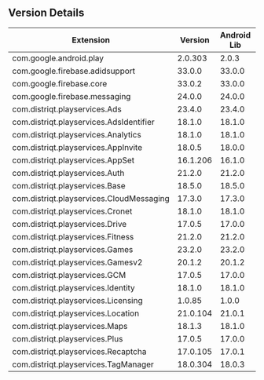 ## Version Details

| Extension | Version | Android Lib | iOS Lib |
| --- | --- | --- | --- |
| com.google.android.play | 2.0.303 | 2.0.3 |  |
| com.google.firebase.adidsupport | 33.0.0 | 33.0.0 | 10.25.0 |
| com.google.firebase.core | 33.0.2 | 33.0.0 | 10.25.0 |
| com.google.firebase.messaging | 24.0.0 | 24.0.0 | 0.0.0 |
| com.distriqt.playservices.Ads | 23.4.0 | 23.4.0 |  |
| com.distriqt.playservices.AdsIdentifier | 18.1.0 | 18.1.0 |  |
| com.distriqt.playservices.Analytics | 18.1.0 | 18.1.0 |  |
| com.distriqt.playservices.AppInvite | 18.0.5 | 18.0.0 |  |
| com.distriqt.playservices.AppSet | 16.1.206 | 16.1.0 |  |
| com.distriqt.playservices.Auth | 21.2.0 | 21.2.0 |  |
| com.distriqt.playservices.Base | 18.5.0 | 18.5.0 |  |
| com.distriqt.playservices.CloudMessaging | 17.3.0 | 17.3.0 |  |
| com.distriqt.playservices.Cronet | 18.1.0 | 18.1.0 | 0.0.0 |
| com.distriqt.playservices.Drive | 17.0.5 | 17.0.0 |  |
| com.distriqt.playservices.Fitness | 21.2.0 | 21.2.0 |  |
| com.distriqt.playservices.Games | 23.2.0 | 23.2.0 |  |
| com.distriqt.playservices.Gamesv2 | 20.1.2 | 20.1.2 | 0.0.0 |
| com.distriqt.playservices.GCM | 17.0.5 | 17.0.0 |  |
| com.distriqt.playservices.Identity | 18.1.0 | 18.1.0 |  |
| com.distriqt.playservices.Licensing | 1.0.85 | 1.0.0 |  |
| com.distriqt.playservices.Location | 21.0.104 | 21.0.1 |  |
| com.distriqt.playservices.Maps | 18.1.3 | 18.1.0 |  |
| com.distriqt.playservices.Plus | 17.0.5 | 17.0.0 |  |
| com.distriqt.playservices.Recaptcha | 17.0.105 | 17.0.1 |  |
| com.distriqt.playservices.TagManager | 18.0.304 | 18.0.3 |  |
